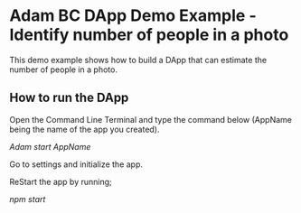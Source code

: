 
# Adam BC DApp Demo Example - Identify number of people in a photo

This demo example shows how to build a DApp that can estimate the number of people in a photo.

## How to run the DApp

Open the Command Line Terminal and type the command below (AppName being the name of the app you created).

_Adam start AppName_

Go to settings and initialize the app.

ReStart the app by running;

_npm start_

